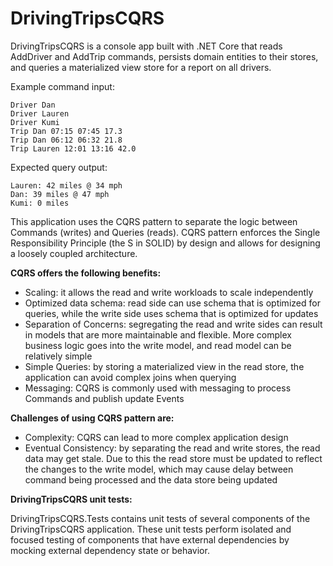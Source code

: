 # DrivingTripsCQRS

DrivingTripsCQRS is a console app built with .NET Core that reads AddDriver and AddTrip commands, persists domain entities to their stores, and queries a materialized view store for a report on all drivers.

Example command input:

```
Driver Dan
Driver Lauren
Driver Kumi
Trip Dan 07:15 07:45 17.3
Trip Dan 06:12 06:32 21.8
Trip Lauren 12:01 13:16 42.0
```

Expected query output:

```
Lauren: 42 miles @ 34 mph
Dan: 39 miles @ 47 mph
Kumi: 0 miles
```

This application uses the CQRS pattern to separate the logic between Commands (writes) and Queries (reads). CQRS pattern enforces the Single Responsibility Principle (the S in SOLID) by design and allows for designing a loosely coupled architecture.

**CQRS offers the following benefits:**

 - Scaling: it allows the read and write workloads to scale independently
 - Optimized data schema: read side can use schema that is optimized for queries, while the write side uses schema that is optimized for updates
 - Separation of Concerns: segregating the read and write sides can result in models that are more maintainable and flexible. More complex business logic goes into the write model, and read model can be relatively simple
 - Simple Queries: by storing a materialized view in the read store, the application can avoid complex joins when querying
- Messaging: CQRS is commonly used with messaging to process Commands and publish update Events

**Challenges of using CQRS pattern are:**

 - Complexity: CQRS can lead to more complex application design
 - Eventual Consistency: by separating the read and write stores, the read data may get stale. Due to this the read store must be updated to reflect the changes to the write model, which may cause delay between command being processed and the data store being updated

**DrivingTripsCQRS unit tests:**

DrivingTripsCQRS.Tests contains unit tests of several components of the DrivingTripsCQRS application. These unit tests perform isolated and focused testing of components that have external dependencies by mocking external dependency state or behavior.
